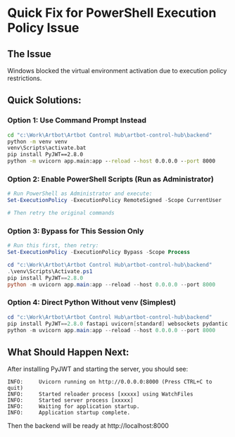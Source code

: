 # Quick Fix for PowerShell Execution Policy Issue

## The Issue
Windows blocked the virtual environment activation due to execution policy restrictions.

## Quick Solutions:

### Option 1: Use Command Prompt Instead
```cmd
cd "c:\Work\Artbot\Artbot Control Hub\artbot-control-hub\backend"
python -m venv venv
venv\Scripts\activate.bat
pip install PyJWT==2.8.0
python -m uvicorn app.main:app --reload --host 0.0.0.0 --port 8000
```

### Option 2: Enable PowerShell Scripts (Run as Administrator)
```powershell
# Run PowerShell as Administrator and execute:
Set-ExecutionPolicy -ExecutionPolicy RemoteSigned -Scope CurrentUser

# Then retry the original commands
```

### Option 3: Bypass for This Session Only
```powershell
# Run this first, then retry:
Set-ExecutionPolicy -ExecutionPolicy Bypass -Scope Process

cd "c:\Work\Artbot\Artbot Control Hub\artbot-control-hub\backend"
.\venv\Scripts\Activate.ps1
pip install PyJWT==2.8.0
python -m uvicorn app.main:app --reload --host 0.0.0.0 --port 8000
```

### Option 4: Direct Python Without venv (Simplest)
```powershell
cd "c:\Work\Artbot\Artbot Control Hub\artbot-control-hub\backend"
pip install PyJWT==2.8.0 fastapi uvicorn[standard] websockets pydantic pydantic-settings python-jose[cryptography] python-multipart aiofiles aiohttp redis psutil
python -m uvicorn app.main:app --reload --host 0.0.0.0 --port 8000
```

## What Should Happen Next:
After installing PyJWT and starting the server, you should see:
```
INFO:     Uvicorn running on http://0.0.0.0:8000 (Press CTRL+C to quit)
INFO:     Started reloader process [xxxxx] using WatchFiles
INFO:     Started server process [xxxxx]
INFO:     Waiting for application startup.
INFO:     Application startup complete.
```

Then the backend will be ready at http://localhost:8000
